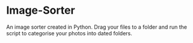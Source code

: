 # Image-Sorter
An image sorter created in Python. Drag your files to a folder and run the script to categorise your photos into dated folders.
